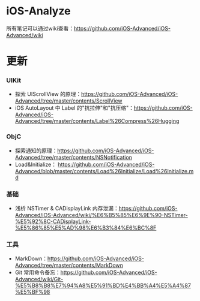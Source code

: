 # iOS-Analyze

所有笔记可以通过wiki查看：<https://github.com/iOS-Advanced/iOS-Advanced/wiki>

# 更新

### UIKit

* 探索 UIScrollView 的原理：<https://github.com/iOS-Advanced/iOS-Advanced/tree/master/contents/ScrollView>
* iOS AutoLayout 中 Label 的"抗拉伸"和"抗压缩"：<https://github.com/iOS-Advanced/iOS-Advanced/tree/master/contents/Label%26Compress%26Hugging>

### ObjC

* 探索通知的原理：<https://github.com/iOS-Advanced/iOS-Advanced/tree/master/contents/NSNotification>
* Load&Initialize： <https://github.com/iOS-Advanced/iOS-Advanced/blob/master/contents/Load%26Initialize/Load%26Initialize.md>

### 基础

* 浅析 NSTimer & CADisplayLink 内存泄漏：<https://github.com/iOS-Advanced/iOS-Advanced/wiki/%E6%B5%85%E6%9E%90-NSTimer-%E5%92%8C-CADisplayLink-%E5%86%85%E5%AD%98%E6%B3%84%E6%BC%8F>

### 工具

* MarkDown：<https://github.com/iOS-Advanced/iOS-Advanced/tree/master/contents/MarkDown>
* Git 常用命令备忘：<https://github.com/iOS-Advanced/iOS-Advanced/wiki/Git-%E5%B8%B8%E7%94%A8%E5%91%BD%E4%BB%A4%E5%A4%87%E5%BF%98>
